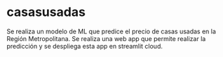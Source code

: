 # casasusadas
Se realiza un modelo de ML que predice el precio de casas usadas en la Región Metropolitana. Se realiza una web app que permite realizar la predicción y se despliega esta app en streamlit cloud.
